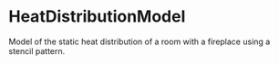 # HeatDistributionModel
Model of the static heat distribution of a room with a fireplace using a stencil pattern.

